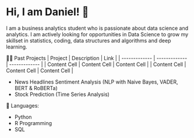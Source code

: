 # Hi, I am Daniel! 👋

I am a business analytics student who is passionate about data science and analytics. I am actively looking for opportunities in Data Science to grow my skillset in statistics, coding, data structures and algorithms and deep learning.  

👨‍💻 Past Projects
| Project  | Description | Link |
| ------------- | ------------- | ------------- |
| Content Cell  | Content Cell  | Content Cell  |
| Content Cell  | Content Cell  | Content Cell  |



- News Headlines Sentiment Analysis (NLP with Naive Bayes, VADER, BERT & RoBERTa)
- Stock Prediction (Time Series Analysis) 


💬 Languages: 
- Python
- R Programming
- SQL

